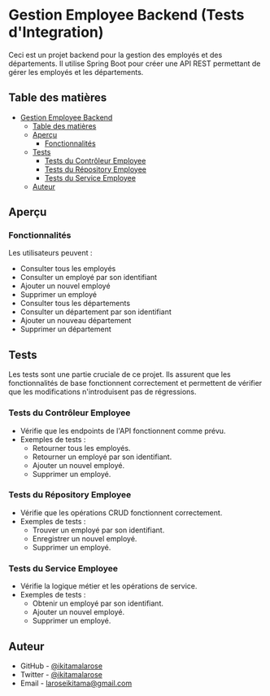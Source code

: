 # Gestion Employee Backend (Tests d'Integration)

Ceci est un projet backend pour la gestion des employés et des départements. Il utilise Spring Boot pour créer une API REST permettant de gérer les employés et les départements.

## Table des matières

- [Gestion Employee Backend](#gestion-employee-backend)
    - [Table des matières](#table-des-matières)
    - [Aperçu](#aperçu)
        - [Fonctionnalités](#fonctionnalités)
    - [Tests](#tests)
        - [Tests du Contrôleur Employee](#tests-du-contrôleur-employee)
        - [Tests du Répository Employee](#tests-du-répository-employee)
        - [Tests du Service Employee](#tests-du-service-employee)
    - [Auteur](#auteur)

## Aperçu

### Fonctionnalités

Les utilisateurs peuvent :
- Consulter tous les employés
- Consulter un employé par son identifiant
- Ajouter un nouvel employé
- Supprimer un employé
- Consulter tous les départements
- Consulter un département par son identifiant
- Ajouter un nouveau département
- Supprimer un département


## Tests

Les tests sont une partie cruciale de ce projet. Ils assurent que les fonctionnalités de base fonctionnent correctement et permettent de vérifier que les modifications n'introduisent pas de régressions.

### Tests du Contrôleur Employee

- Vérifie que les endpoints de l'API fonctionnent comme prévu.
- Exemples de tests :
    - Retourner tous les employés.
    - Retourner un employé par son identifiant.
    - Ajouter un nouvel employé.
    - Supprimer un employé.

### Tests du Répository Employee

- Vérifie que les opérations CRUD fonctionnent correctement.
- Exemples de tests :
    - Trouver un employé par son identifiant.
    - Enregistrer un nouvel employé.
    - Supprimer un employé.

### Tests du Service Employee

- Vérifie la logique métier et les opérations de service.
- Exemples de tests :
    - Obtenir un employé par son identifiant.
    - Ajouter un nouvel employé.
    - Supprimer un employé.

## Auteur

- GitHub - [@ikitamalarose](https://github.com/ikitamalarose)
- Twitter - [@ikitamalarose](https://www.twitter.com/ikitamalarose)
- Email - [laroseikitama@gmail.com](mailto:laroseikitama@gmail.com)


